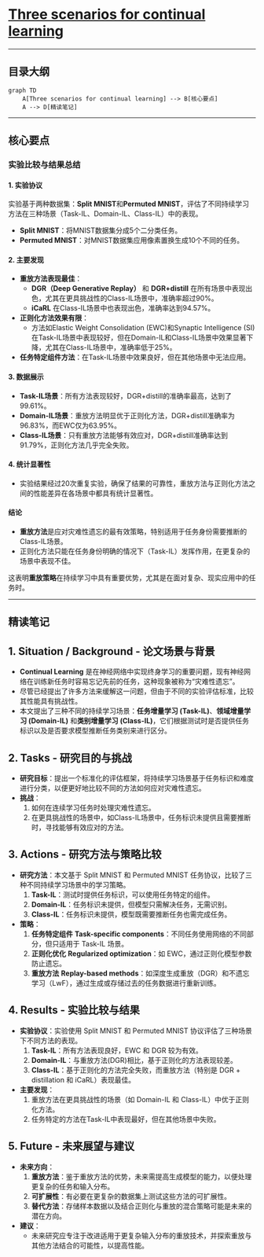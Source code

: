 #  [Three scenarios for continual learning](https://arxiv.org/abs/1904.07734)

---

## 目录大纲

```mermaid
graph TD
    A[Three scenarios for continual learning] --> B[核心要点]
    A --> D[精读笔记]
```

----

## 核心要点

### 实验比较与结果总结

#### **1. 实验协议**

实验基于两种数据集：**Split MNIST**和**Permuted MNIST**，评估了不同持续学习方法在三种场景（Task-IL、Domain-IL、Class-IL）中的表现。
- **Split MNIST**：将MNIST数据集分成5个二分类任务。
- **Permuted MNIST**：对MNIST数据集应用像素置换生成10个不同的任务。

#### **2. 主要发现**
- **重放方法表现最佳**：
  - **DGR（Deep Generative Replay）** 和 **DGR+distill** 在所有场景中表现出色，尤其在更具挑战性的Class-IL场景中，准确率超过90%。
  - **iCaRL** 在Class-IL场景中也表现出色，准确率达到94.57%。
- **正则化方法效果有限**：
  - 方法如Elastic Weight Consolidation (EWC)和Synaptic Intelligence (SI)在Task-IL场景中表现较好，但在Domain-IL和Class-IL场景中效果显著下降，尤其在Class-IL场景中，准确率低于25%。
- **任务特定组件方法**：在Task-IL场景中效果良好，但在其他场景中无法应用。

#### **3. 数据展示**
- **Task-IL场景**：所有方法表现较好，DGR+distill的准确率最高，达到了99.61%。
- **Domain-IL场景**：重放方法明显优于正则化方法，DGR+distill准确率为96.83%，而EWC仅为63.95%。
- **Class-IL场景**：只有重放方法能够有效应对，DGR+distill准确率达到91.79%，正则化方法几乎完全失败。

#### **4. 统计显著性**
- 实验结果经过20次重复实验，确保了结果的可靠性，重放方法与正则化方法之间的性能差异在各场景中都具有统计显著性。

#### **结论**
- **重放方法**是应对灾难性遗忘的最有效策略，特别适用于任务身份需要推断的Class-IL场景。
- 正则化方法只能在任务身份明确的情况下（Task-IL）发挥作用，在更复杂的场景中表现不佳。

这表明**重放策略**在持续学习中具有重要优势，尤其是在面对复杂、现实应用中的任务时。




---

## 精读笔记

## 1. **Situation / Background - 论文场景与背景**

- **Continual Learning** 是在神经网络中实现终身学习的重要问题，现有神经网络在训练新任务时容易忘记先前的任务，这种现象被称为“灾难性遗忘”。
- 尽管已经提出了许多方法来缓解这一问题，但由于不同的实验评估标准，比较其性能具有挑战性。
- 本文提出了三种不同的持续学习场景：**任务增量学习 (Task-IL)**、**领域增量学习 (Domain-IL)** 和**类别增量学习 (Class-IL)**，它们根据测试时是否提供任务标识以及是否要求模型推断任务类别来进行区分。

## 2. **Tasks - 研究目的与挑战**

- **研究目标**：提出一个标准化的评估框架，将持续学习场景基于任务标识和难度进行分类，以便更好地比较不同的方法如何应对灾难性遗忘。
- **挑战**：
  1. 如何在连续学习任务时处理灾难性遗忘。
  2. 在更具挑战性的场景中，如Class-IL场景中，任务标识未提供且需要推断时，寻找能够有效应对的方法。

## 3. **Actions - 研究方法与策略比较**

- **研究方法**：本文基于 Split MNIST 和 Permuted MNIST 任务协议，比较了三种不同持续学习场景中的学习策略。
  1. **Task-IL**：测试时提供任务标识，可以使用任务特定的组件。
  2. **Domain-IL**：任务标识未提供，但模型只需解决任务，无需识别。
  3. **Class-IL**：任务标识未提供，模型既需要推断任务也需完成任务。
- **策略**：
  1. **任务特定组件** **Task-specific components**：不同任务使用网络的不同部分，但只适用于 Task-IL 场景。
  2. **正则化优化** **Regularized optimization**：如 EWC，通过正则化模型参数防止遗忘。
  3. **重放方法** **Replay-based methods**：如深度生成重放（DGR）和不遗忘学习（LwF），通过生成或存储过去的任务数据进行重新训练。

## 4. **Results - 实验比较与结果**

- **实验协议**：实验使用 Split MNIST 和 Permuted MNIST 协议评估了三种场景下不同方法的表现。
  1. **Task-IL**：所有方法表现良好，EWC 和 DGR 较为有效。
  2. **Domain-IL**：与重放方法(DGR)相比，基于正则化的方法表现较差。
  3. **Class-IL**：基于正则化的方法完全失败，而重放方法（特别是 DGR + distillation 和 iCaRL）表现最佳。
- **主要发现**：
  1. 重放方法在更具挑战性的场景（如 Domain-IL 和 Class-IL）中优于正则化方法。
  2. 任务特定的方法在Task-IL中表现最好，但在其他场景中失败。

## 5. **Future - 未来展望与建议**

- **未来方向**：
  1. **重放方法**：鉴于重放方法的优势，未来需提高生成模型的能力，以便处理更复杂的任务和输入分布。
  2. **可扩展性**：有必要在更复杂的数据集上测试这些方法的可扩展性。
  3. **替代方法**：存储样本数据以及结合正则化与重放的混合策略可能是未来的潜在方向。
- **建议**：
  - 未来研究应专注于改进适用于更复杂输入分布的重放技术，并探索重放与其他方法结合的可能性，以提高性能。


